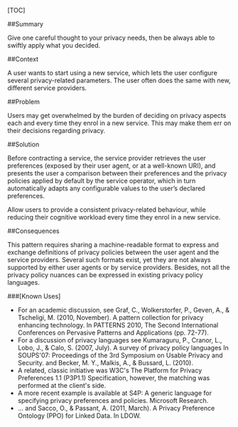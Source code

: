 [TOC]

<!--###[Also Known As]-->
<!-- All other names the pattern is known by.-->



##Summary
<!-- One short paragraph summarising the pattern.-->

Give one careful thought to your privacy needs, then be always able to swiftly apply what you decided.

##Context
<!-- The situations in which the pattern may apply.-->

A user wants to start using a new service, which lets the user configure several privacy-related parameters. The user often does the same with new, different service providers.

##Problem
<!-- The problem a pattern addresses, including a list of forces describing why a problem might be difficult to solve.-->

Users may get overwhelmed by the burden of deciding on privacy aspects each and every time they enrol in a new service. This may make them err on their decisions regarding privacy.

##Solution
<!-- A concise description of how the pattern addresses the problem.-->

Before contracting a service, the service provider retrieves the user preferences (exposed by their user agent, or at a well-known URI), and presents the user a comparison between their preferences and the privacy policies applied by default by the service operator, which in turn automatically adapts any configurable values to the user’s declared preferences.

<!--goals-->
Allow users to provide a consistent privacy-related behaviour, while reducing their cognitive workload every time they enrol in a new service.

<!--###[Structure]-->
<!--A detailed specification of the structural aspects of the pattern. A class diagram if applicable.-->



<!--###[Implementation]-->
<!--Guidelines for implementing the pattern; code fragments; suggested PETS; policy fragments.-->



##Consequences
<!--The advantages (benefits) and disadvantages (liabilities) of applying the pattern.-->



<!--constraints and consequences-->
This pattern requires sharing a machine-readable format to express and exchange definitions of privacy policies between the user agent and the service providers. Several such formats exist, yet they are not always supported by either user agents or by service providers. Besides, not all the privacy policy nuances can be expressed in existing privacy policy languages.

<!--###[Constraints]-->
<!-- limitations as a consequence of applying the pattern.-->



<!--##Examples-->
<!--Motivational example to see how the pattern is applied.-->



###[Known Uses]
<!-- Pointers to various applications of the pattern.-->

- For an academic discussion, see Graf, C., Wolkerstorfer, P., Geven, A., & Tscheligi, M. (2010, November). A pattern collection for privacy enhancing technology. In PATTERNS 2010, The Second International Conferences on Pervasive Patterns and Applications (pp. 72-77).
- For a discussion of privacy languages see Kumaraguru, P., Cranor, L., Lobo, J., & Calo, S. (2007, July). A survey of privacy policy languages In SOUPS'07: Proceedings of the 3rd Symposium on Usable Privacy and Security. and Becker, M. Y., Malkis, A., & Bussard, L. (2010).
- A related, classic initiative was W3C's The Platform for Privacy Preferences 1.1 (P3P1.1) Specification, however, the matching was performed at the client's side.
- A more recent example is available at S4P: A generic language for specifying privacy preferences and policies. Microsoft Research.
- ... and Sacco, O., & Passant, A. (2011, March). A Privacy Preference Ontology (PPO) for Linked Data. In LDOW.

<!--##See Also-->
<!-- Any pointers to relevant information, not contained in the subfields below.-->



<!--###[Related Patterns]-->
<!-- Supporting and conflicting patterns-->



<!--###[Sources]-->
<!-- References to the original source of the pattern.-->



<!--##General Comments-->
<!-- Separate discussion on the pattern.-->



<!--##Tags-->
<!-- User definable descriptors for additional correlation.-->